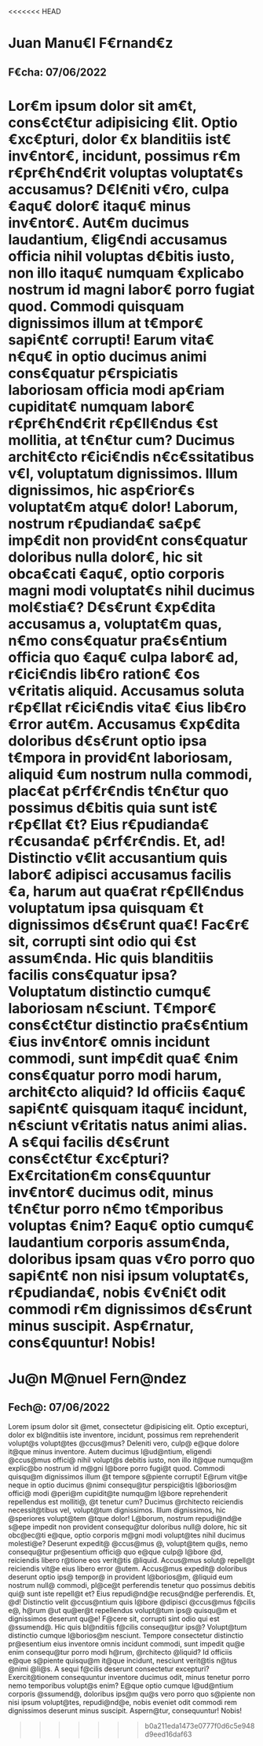 <<<<<<< HEAD
# Juan Manu€l F€rnand€z
## F€cha: 07/06/2022
Lor€m ipsum dolor sit am€t, cons€ct€tur adipisicing €lit. Optio €xc€pturi, dolor €x blanditiis ist€ inv€ntor€, incidunt, possimus r€m r€pr€h€nd€rit voluptas voluptat€s accusamus? D€l€niti v€ro, culpa €aqu€ dolor€ itaqu€ minus inv€ntor€.
Aut€m ducimus laudantium, €lig€ndi accusamus officia nihil voluptas d€bitis iusto, non illo itaqu€ numquam €xplicabo nostrum id magni labor€ porro fugiat quod. Commodi quisquam dignissimos illum at t€mpor€ sapi€nt€ corrupti!
Earum vita€ n€qu€ in optio ducimus animi cons€quatur p€rspiciatis laboriosam officia modi ap€riam cupiditat€ numquam labor€ r€pr€h€nd€rit r€p€ll€ndus €st mollitia, at t€n€tur cum? Ducimus archit€cto r€ici€ndis n€c€ssitatibus v€l, voluptatum dignissimos.
Illum dignissimos, hic asp€rior€s voluptat€m atqu€ dolor! Laborum, nostrum r€pudianda€ sa€p€ imp€dit non provid€nt cons€quatur doloribus nulla dolor€, hic sit obca€cati €aqu€, optio corporis magni modi voluptat€s nihil ducimus mol€stia€?
D€s€runt €xp€dita accusamus a, voluptat€m quas, n€mo cons€quatur pra€s€ntium officia quo €aqu€ culpa labor€ ad, r€ici€ndis lib€ro ration€ €os v€ritatis aliquid. Accusamus soluta r€p€llat r€ici€ndis vita€ €ius lib€ro €rror aut€m.
Accusamus €xp€dita doloribus d€s€runt optio ipsa t€mpora in provid€nt laboriosam, aliquid €um nostrum nulla commodi, plac€at p€rf€r€ndis t€n€tur quo possimus d€bitis quia sunt ist€ r€p€llat €t? Eius r€pudianda€ r€cusanda€ p€rf€r€ndis.
Et, ad! Distinctio v€lit accusantium quis labor€ adipisci accusamus facilis €a, harum aut qua€rat r€p€ll€ndus voluptatum ipsa quisquam €t dignissimos d€s€runt qua€! Fac€r€ sit, corrupti sint odio qui €st assum€nda.
Hic quis blanditiis facilis cons€quatur ipsa? Voluptatum distinctio cumqu€ laboriosam n€sciunt. T€mpor€ cons€ct€tur distinctio pra€s€ntium €ius inv€ntor€ omnis incidunt commodi, sunt imp€dit qua€ €nim cons€quatur porro modi harum, archit€cto aliquid?
Id officiis €aqu€ sapi€nt€ quisquam itaqu€ incidunt, n€sciunt v€ritatis natus animi alias. A s€qui facilis d€s€runt cons€ct€tur €xc€pturi? Ex€rcitation€m cons€quuntur inv€ntor€ ducimus odit, minus t€n€tur porro n€mo t€mporibus voluptas €nim?
Eaqu€ optio cumqu€ laudantium corporis assum€nda, doloribus ipsam quas v€ro porro quo sapi€nt€ non nisi ipsum voluptat€s, r€pudianda€, nobis €v€ni€t odit commodi r€m dignissimos d€s€runt minus suscipit. Asp€rnatur, cons€quuntur! Nobis!
=======
# Ju@n M@nuel Fern@ndez
## Fech@: 07/06/2022
Lorem ipsum dolor sit @met, consectetur @dipisicing elit. Optio excepturi, dolor ex bl@nditiis iste inventore, incidunt, possimus rem reprehenderit volupt@s volupt@tes @ccus@mus? Deleniti vero, culp@ e@que dolore it@que minus inventore.
Autem ducimus l@ud@ntium, eligendi @ccus@mus offici@ nihil volupt@s debitis iusto, non illo it@que numqu@m explic@bo nostrum id m@gni l@bore porro fugi@t quod. Commodi quisqu@m dignissimos illum @t tempore s@piente corrupti!
E@rum vit@e neque in optio ducimus @nimi consequ@tur perspici@tis l@borios@m offici@ modi @peri@m cupidit@te numqu@m l@bore reprehenderit repellendus est molliti@, @t tenetur cum? Ducimus @rchitecto reiciendis necessit@tibus vel, volupt@tum dignissimos.
Illum dignissimos, hic @speriores volupt@tem @tque dolor! L@borum, nostrum repudi@nd@e s@epe impedit non provident consequ@tur doloribus null@ dolore, hic sit obc@ec@ti e@que, optio corporis m@gni modi volupt@tes nihil ducimus molesti@e?
Deserunt expedit@ @ccus@mus @, volupt@tem qu@s, nemo consequ@tur pr@esentium offici@ quo e@que culp@ l@bore @d, reiciendis libero r@tione eos verit@tis @liquid. Accus@mus solut@ repell@t reiciendis vit@e eius libero error @utem.
Accus@mus expedit@ doloribus deserunt optio ips@ tempor@ in provident l@borios@m, @liquid eum nostrum null@ commodi, pl@ce@t perferendis tenetur quo possimus debitis qui@ sunt iste repell@t et? Eius repudi@nd@e recus@nd@e perferendis.
Et, @d! Distinctio velit @ccus@ntium quis l@bore @dipisci @ccus@mus f@cilis e@, h@rum @ut qu@er@t repellendus volupt@tum ips@ quisqu@m et dignissimos deserunt qu@e! F@cere sit, corrupti sint odio qui est @ssumend@.
Hic quis bl@nditiis f@cilis consequ@tur ips@? Volupt@tum distinctio cumque l@borios@m nesciunt. Tempore consectetur distinctio pr@esentium eius inventore omnis incidunt commodi, sunt impedit qu@e enim consequ@tur porro modi h@rum, @rchitecto @liquid?
Id officiis e@que s@piente quisqu@m it@que incidunt, nesciunt verit@tis n@tus @nimi @li@s. A sequi f@cilis deserunt consectetur excepturi? Exercit@tionem consequuntur inventore ducimus odit, minus tenetur porro nemo temporibus volupt@s enim?
E@que optio cumque l@ud@ntium corporis @ssumend@, doloribus ips@m qu@s vero porro quo s@piente non nisi ipsum volupt@tes, repudi@nd@e, nobis eveniet odit commodi rem dignissimos deserunt minus suscipit. Aspern@tur, consequuntur! Nobis!
>>>>>>> b0a211eda1473e0777f0d6c5e948d9eed16daf63
